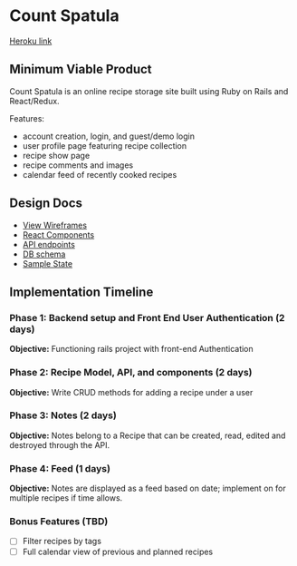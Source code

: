 # Count Spatula

[Heroku link][heroku]

[heroku]: http://herokuapp.component-hierarchy

## Minimum Viable Product

Count Spatula is an online recipe storage site built using Ruby on Rails and React/Redux.

Features:
* account creation, login, and guest/demo login
* user profile page featuring recipe collection
* recipe show page
* recipe comments and images
* calendar feed of recently cooked recipes

## Design Docs
* [View Wireframes][wireframes]
* [React Components][components]
* [API endpoints][api-endpoints]
* [DB schema][schema]
* [Sample State][sample-state]

[wireframes]: wireframes
[components]: component-hierarchy.md
[sample-state]: sample-state.md
[api-endpoints]: api-endpoints.md
[schema]: schema.md

## Implementation Timeline

### Phase 1: Backend setup and Front End User Authentication (2 days)

**Objective:** Functioning rails project with front-end Authentication

### Phase 2: Recipe Model, API, and components (2 days)

**Objective:** Write CRUD methods for adding a recipe under a user

### Phase 3: Notes (2 days)

**Objective:** Notes belong to a Recipe that can be created, read, edited and destroyed through the API.

### Phase 4: Feed (1 days)

**Objective:** Notes are displayed as a feed based on date; implement on for multiple recipes if time allows.


### Bonus Features (TBD)
- [ ] Filter recipes by tags
- [ ] Full calendar view of previous and planned recipes
